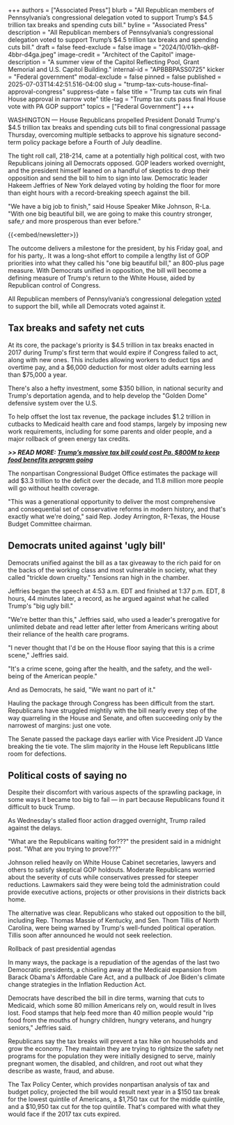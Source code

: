+++
authors = ["Associated Press"]
blurb = "All Republican members of Pennsylvania’s congressional delegation voted to support Trump’s $4.5 trillion tax breaks and spending cuts bill."
byline = "Associated Press"
description = "All Republican members of Pennsylvania’s congressional delegation voted to support Trump’s $4.5 trillion tax breaks and spending cuts bill."
draft = false
feed-exclude = false
image = "2024/10/01kh-qk8f-4bbr-d4ga.jpeg"
image-credit = "Architect of the Capitol"
image-description = "A summer view of the Capitol Reflecting Pool, Grant Memorial and U.S. Capitol Building."
internal-id = "APBBBPASS0725"
kicker = "Federal government"
modal-exclude = false
pinned = false
published = 2025-07-03T14:42:51.516-04:00
slug = "trump-tax-cuts-house-final-approval-congress"
suppress-date = false
title = "Trump tax cuts win final House approval in narrow vote"
title-tag = "Trump tax cuts pass final House vote with PA GOP support"
topics = ["Federal Government"]
+++

WASHINGTON — House Republicans propelled President Donald Trump&#39;s $4.5 trillion tax breaks and spending cuts bill to final congressional passage Thursday, overcoming multiple setbacks to approve his signature second-term policy package before a Fourth of July deadline.

The tight roll call, 218-214, came at a potentially high political cost, with two Republicans joining all Democrats opposed. GOP leaders worked overnight, and the president himself leaned on a handful of skeptics to drop their opposition and send the bill to him to sign into law. Democratic leader Hakeem Jeffries of New York delayed voting by holding the floor for more than eight hours with a record-breaking speech against the bill.

&#34;We have a big job to finish,&#34; said House Speaker Mike Johnson, R-La. &#34;With one big beautiful bill, we are going to make this country stronger, safe,r and more prosperous than ever before.&#34;

{{<embed/newsletter>}}

The outcome delivers a milestone for the president, by his Friday goal, and for his party,. It was a long-shot effort to compile a lengthy list of GOP priorities into what they called his &#34;one big beautiful bill,&#34; an 800-plus page measure. With Democrats unified in opposition, the bill will become a defining measure of Trump&#39;s return to the White House, aided by Republican control of Congress.

All Republican members of Pennsylvania’s congressional delegation <a href="https://www.nytimes.com/interactive/2025/07/03/us/house-megabill-vote.html">voted</a> to support the bill, while all Democrats voted against it.

## Tax breaks and safety net cuts

At its core, the package&#39;s priority is $4.5 trillion in tax breaks enacted in 2017 during Trump&#39;s first term that would expire if Congress failed to act, along with new ones. This includes allowing workers to deduct tips and overtime pay, and a $6,000 deduction for most older adults earning less than $75,000 a year.

There&#39;s also a hefty investment, some $350 billion, in national security and Trump&#39;s deportation agenda, and to help develop the &#34;Golden Dome&#34; defensive system over the U.S.

To help offset the lost tax revenue, the package includes $1.2 trillion in cutbacks to Medicaid health care and food stamps, largely by imposing new work requirements, including for some parents and older people, and a major rollback of green energy tax credits.

<strong><em>&gt;&gt; READ MORE: </em></strong><a href="https://www.spotlightpa.org/news/2025/07/trump-big-beautiful-bill-snap-food-stamps-pennsylvania/"><strong><em>Trump’s massive tax bill could cost Pa. $800M to keep food benefits program going</em></strong></a><strong><em></em></strong>

The nonpartisan Congressional Budget Office estimates the package will add $3.3 trillion to the deficit over the decade, and 11.8 million more people will go without health coverage.

&#34;This was a generational opportunity to deliver the most comprehensive and consequential set of conservative reforms in modern history, and that&#39;s exactly what we&#39;re doing,&#34; said Rep. Jodey Arrington, R-Texas, the House Budget Committee chairman.

## Democrats united against &#39;ugly bill&#39;

Democrats unified against the bill as a tax giveaway to the rich paid for on the backs of the working class and most vulnerable in society, what they called &#34;trickle down cruelty.&#34; Tensions ran high in the chamber.

Jeffries began the speech at 4:53 a.m. EDT and finished at 1:37 p.m. EDT, 8 hours, 44 minutes later, a record, as he argued against what he called Trump&#39;s &#34;big ugly bill.&#34;

&#34;We&#39;re better than this,&#34; Jeffries said, who used a leader&#39;s prerogative for unlimited debate and read letter after letter from Americans writing about their reliance of the health care programs.

&#34;I never thought that I&#39;d be on the House floor saying that this is a crime scene,&#34; Jeffries said.

&#34;It&#39;s a crime scene, going after the health, and the safety, and the well-being of the American people.&#34;

And as Democrats, he said, &#34;We want no part of it.&#34;

Hauling the package through Congress has been difficult from the start. Republicans have struggled mightily with the bill nearly every step of the way quarreling in the House and Senate, and often succeeding only by the narrowest of margins: just one vote.

The Senate passed the package days earlier with Vice President JD Vance breaking the tie vote. The slim majority in the House left Republicans little room for defections.

## Political costs of saying no

Despite their discomfort with various aspects of the sprawling package, in some ways it became too big to fail — in part because Republicans found it difficult to buck Trump.

As Wednesday&#39;s stalled floor action dragged overnight, Trump railed against the delays.

&#34;What are the Republicans waiting for???&#34; the president said in a midnight post. &#34;What are you trying to prove???&#34;

Johnson relied heavily on White House Cabinet secretaries, lawyers and others to satisfy skeptical GOP holdouts. Moderate Republicans worried about the severity of cuts while conservatives pressed for steeper reductions. Lawmakers said they were being told the administration could provide executive actions, projects or other provisions in their districts back home.

The alternative was clear. Republicans who staked out opposition to the bill, including Rep. Thomas Massie of Kentucky, and Sen. Thom Tillis of North Carolina, were being warned by Trump&#39;s well-funded political operation. Tillis soon after announced he would not seek reelection.

Rollback of past presidential agendas

In many ways, the package is a repudiation of the agendas of the last two Democratic presidents, a chiseling away at the Medicaid expansion from Barack Obama&#39;s Affordable Care Act, and a pullback of Joe Biden&#39;s climate change strategies in the Inflation Reduction Act.

Democrats have described the bill in dire terms, warning that cuts to Medicaid, which some 80 million Americans rely on, would result in lives lost. Food stamps that help feed more than 40 million people would &#34;rip food from the mouths of hungry children, hungry veterans, and hungry seniors,&#34; Jeffries said.

Republicans say the tax breaks will prevent a tax hike on households and grow the economy. They maintain they are trying to rightsize the safety net programs for the population they were initially designed to serve, mainly pregnant women, the disabled, and children, and root out what they describe as waste, fraud, and abuse.

The Tax Policy Center, which provides nonpartisan analysis of tax and budget policy, projected the bill would result next year in a $150 tax break for the lowest quintile of Americans, a $1,750 tax cut for the middle quintile, and a $10,950 tax cut for the top quintile. That&#39;s compared with what they would face if the 2017 tax cuts expired.

